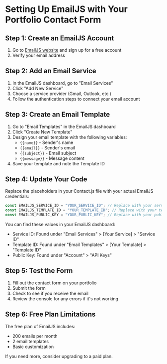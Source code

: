 # Setting Up EmailJS with Your Portfolio Contact Form

## Step 1: Create an EmailJS Account
1. Go to [EmailJS website](https://www.emailjs.com/) and sign up for a free account
2. Verify your email address

## Step 2: Add an Email Service
1. In the EmailJS dashboard, go to "Email Services"
2. Click "Add New Service"
3. Choose a service provider (Gmail, Outlook, etc.)
4. Follow the authentication steps to connect your email account

## Step 3: Create an Email Template
1. Go to "Email Templates" in the EmailJS dashboard
2. Click "Create New Template"
3. Design your email template with the following variables:
   - `{{name}}` - Sender's name
   - `{{email}}` - Sender's email
   - `{{subject}}` - Email subject
   - `{{message}}` - Message content
4. Save your template and note the Template ID

## Step 4: Update Your Code
Replace the placeholders in your Contact.js file with your actual EmailJS credentials:

```javascript
const EMAILJS_SERVICE_ID = "YOUR_SERVICE_ID"; // Replace with your service ID
const EMAILJS_TEMPLATE_ID = "YOUR_TEMPLATE_ID"; // Replace with your template ID
const EMAILJS_PUBLIC_KEY = "YOUR_PUBLIC_KEY"; // Replace with your public key
```

You can find these values in your EmailJS dashboard:
- Service ID: Found under "Email Services" > [Your Service] > "Service ID"
- Template ID: Found under "Email Templates" > [Your Template] > "Template ID"
- Public Key: Found under "Account" > "API Keys"

## Step 5: Test the Form
1. Fill out the contact form on your portfolio
2. Submit the form
3. Check to see if you receive the email
4. Review the console for any errors if it's not working

## Step 6: Free Plan Limitations
The free plan of EmailJS includes:
- 200 emails per month
- 2 email templates
- Basic customization

If you need more, consider upgrading to a paid plan.
